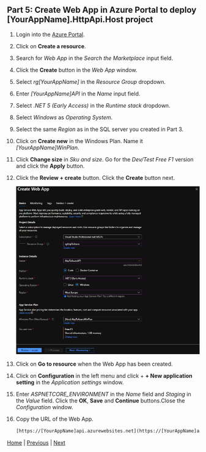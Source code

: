 ## Part 5: Create Web App in Azure Portal to deploy [YourAppName].HttpApi.Host project

1. Login into the [Azure Portal](https://portal.azure.com/#home).

2. Click on **Create a resource**.

3. Search for *Web App* in the *Search the Marketplace* input field.

4. Click the **Create** button in the *Web App* window.

5. Select *rg[YourAppName]* in the *Resource Group* dropdown.

6. Enter *[YourAppName]API* in the *Name* input field.

7. Select *.NET 5 (Early Access)* in the *Runtime stack* dropdown.

8. Select *Windows* as *Operating System*.

9. Select the same *Region* as in the SQL server you created in Part 3.

10. Click on **Create new** in the Windows Plan. Name it *[YourAppName]WinPlan*.

11. Click **Change size** in *Sku and size*. Go for the *Dev/Test Free F1* version and click the **Apply** button.

12. Click the **Review + create** button. Click the **Create** button next.
  
    ![Web App Settings](Tutorial/../Images/CreateWebAppForAPI.jpg)

13. Click on **Go to resource** when the Web App has been created.

14. Click on **Configuration** in the left menu and click + **+ New application setting** in the *Application settings* window.

15. Enter *ASPNETCORE_ENVIRONMENT* in the *Name* field and *Staging* in the *Value* field. Click the **OK**, **Save** and **Continue** buttons.Close the *Configuration* window.

16. Copy the URL of the Web App.

    ```html
    [https://[YourAppName]api.azurewebsites.net](https://[YourAppName]api.azurewebsites.net)
    
    ```

[Home](./../../README.md) | [Previous](Tutorial/../../Part4/Part4.md) | [Next](Tutorial/../../Part6/Part6.md)
